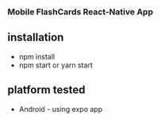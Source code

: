 ### Mobile FlashCards React-Native App

## installation 
- npm install
- npm start or yarn start

## platform tested
- Android - using expo app